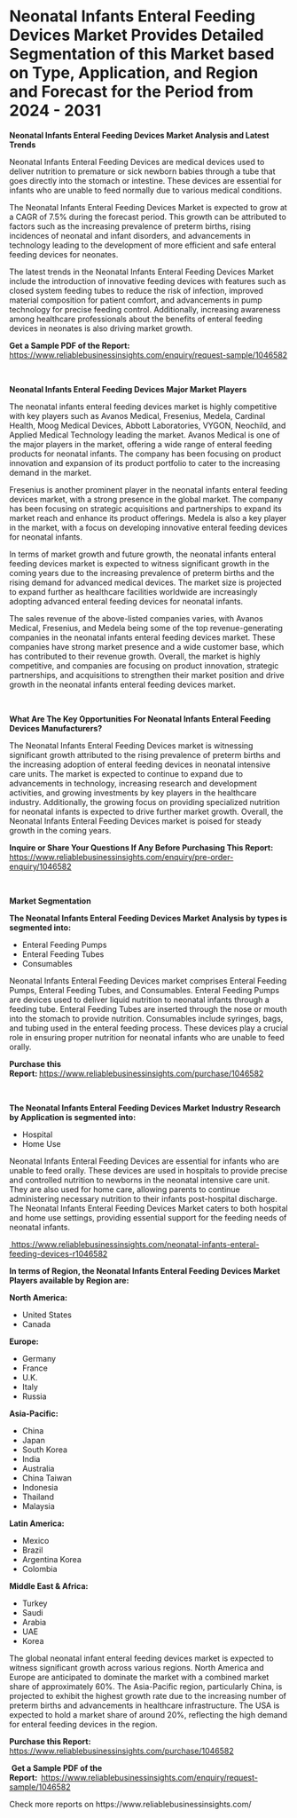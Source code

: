 <p><h1>Neonatal Infants Enteral Feeding Devices Market Provides Detailed Segmentation of this Market based on Type, Application, and Region and Forecast for the Period from 2024 - 2031</h1></p><p><strong>Neonatal Infants Enteral Feeding Devices Market Analysis and Latest Trends</strong></p>
<p><p>Neonatal Infants Enteral Feeding Devices are medical devices used to deliver nutrition to premature or sick newborn babies through a tube that goes directly into the stomach or intestine. These devices are essential for infants who are unable to feed normally due to various medical conditions.</p><p>The Neonatal Infants Enteral Feeding Devices Market is expected to grow at a CAGR of 7.5% during the forecast period. This growth can be attributed to factors such as the increasing prevalence of preterm births, rising incidences of neonatal and infant disorders, and advancements in technology leading to the development of more efficient and safe enteral feeding devices for neonates.</p><p>The latest trends in the Neonatal Infants Enteral Feeding Devices Market include the introduction of innovative feeding devices with features such as closed system feeding tubes to reduce the risk of infection, improved material composition for patient comfort, and advancements in pump technology for precise feeding control. Additionally, increasing awareness among healthcare professionals about the benefits of enteral feeding devices in neonates is also driving market growth.</p></p>
<p><strong>Get a Sample PDF of the Report:&nbsp;</strong> <a href="https://www.reliablebusinessinsights.com/enquiry/request-sample/1046582">https://www.reliablebusinessinsights.com/enquiry/request-sample/1046582</a></p>
<p>&nbsp;</p>
<p><strong>Neonatal Infants Enteral Feeding Devices Major Market Players</strong></p>
<p><p>The neonatal infants enteral feeding devices market is highly competitive with key players such as Avanos Medical, Fresenius, Medela, Cardinal Health, Moog Medical Devices, Abbott Laboratories, VYGON, Neochild, and Applied Medical Technology leading the market. Avanos Medical is one of the major players in the market, offering a wide range of enteral feeding products for neonatal infants. The company has been focusing on product innovation and expansion of its product portfolio to cater to the increasing demand in the market. </p><p>Fresenius is another prominent player in the neonatal infants enteral feeding devices market, with a strong presence in the global market. The company has been focusing on strategic acquisitions and partnerships to expand its market reach and enhance its product offerings. Medela is also a key player in the market, with a focus on developing innovative enteral feeding devices for neonatal infants. </p><p>In terms of market growth and future growth, the neonatal infants enteral feeding devices market is expected to witness significant growth in the coming years due to the increasing prevalence of preterm births and the rising demand for advanced medical devices. The market size is projected to expand further as healthcare facilities worldwide are increasingly adopting advanced enteral feeding devices for neonatal infants.</p><p>The sales revenue of the above-listed companies varies, with Avanos Medical, Fresenius, and Medela being some of the top revenue-generating companies in the neonatal infants enteral feeding devices market. These companies have strong market presence and a wide customer base, which has contributed to their revenue growth. Overall, the market is highly competitive, and companies are focusing on product innovation, strategic partnerships, and acquisitions to strengthen their market position and drive growth in the neonatal infants enteral feeding devices market.</p></p>
<p>&nbsp;</p>
<p><strong>What Are The Key Opportunities For Neonatal Infants Enteral Feeding Devices Manufacturers?</strong></p>
<p><p>The Neonatal Infants Enteral Feeding Devices market is witnessing significant growth attributed to the rising prevalence of preterm births and the increasing adoption of enteral feeding devices in neonatal intensive care units. The market is expected to continue to expand due to advancements in technology, increasing research and development activities, and growing investments by key players in the healthcare industry. Additionally, the growing focus on providing specialized nutrition for neonatal infants is expected to drive further market growth. Overall, the Neonatal Infants Enteral Feeding Devices market is poised for steady growth in the coming years.</p></p>
<p><strong>Inquire or Share Your Questions If Any Before Purchasing This Report:</strong> <a href="https://www.reliablebusinessinsights.com/enquiry/pre-order-enquiry/1046582">https://www.reliablebusinessinsights.com/enquiry/pre-order-enquiry/1046582</a></p>
<p>&nbsp;</p>
<p><strong>Market Segmentation</strong></p>
<p><strong>The Neonatal Infants Enteral Feeding Devices Market Analysis by types is segmented into:</strong></p>
<p><ul><li>Enteral Feeding Pumps</li><li>Enteral Feeding Tubes</li><li>Consumables</li></ul></p>
<p><p>Neonatal Infants Enteral Feeding Devices market comprises Enteral Feeding Pumps, Enteral Feeding Tubes, and Consumables. Enteral Feeding Pumps are devices used to deliver liquid nutrition to neonatal infants through a feeding tube. Enteral Feeding Tubes are inserted through the nose or mouth into the stomach to provide nutrition. Consumables include syringes, bags, and tubing used in the enteral feeding process. These devices play a crucial role in ensuring proper nutrition for neonatal infants who are unable to feed orally.</p></p>
<p><strong>Purchase this Report:&nbsp;</strong><a href="https://www.reliablebusinessinsights.com/purchase/1046582">https://www.reliablebusinessinsights.com/purchase/1046582</a></p>
<p>&nbsp;</p>
<p><strong>The Neonatal Infants Enteral Feeding Devices Market Industry Research by Application is segmented into:</strong></p>
<p><ul><li>Hospital</li><li>Home Use</li></ul></p>
<p><p>Neonatal Infants Enteral Feeding Devices are essential for infants who are unable to feed orally. These devices are used in hospitals to provide precise and controlled nutrition to newborns in the neonatal intensive care unit. They are also used for home care, allowing parents to continue administering necessary nutrition to their infants post-hospital discharge. The Neonatal Infants Enteral Feeding Devices Market caters to both hospital and home use settings, providing essential support for the feeding needs of neonatal infants.</p></p>
<p><a href="https://www.reliablebusinessinsights.com/neonatal-infants-enteral-feeding-devices-r1046582">&nbsp;https://www.reliablebusinessinsights.com/neonatal-infants-enteral-feeding-devices-r1046582</a></p>
<p><strong>In terms of Region, the Neonatal Infants Enteral Feeding Devices Market Players available by Region are:</strong></p>
<p>
    <p> <strong> North America: </strong>
        <ul>
            <li>United States</li>
            <li>Canada</li>
        </ul>
        </p> 
    <p> <strong> Europe: </strong>
        <ul>
            <li>Germany</li>
            <li>France</li>
            <li>U.K.</li>
            <li>Italy</li>
            <li>Russia</li>
        </ul>
        </p> 
    <p> <strong> Asia-Pacific: </strong>
        <ul>
            <li>China</li>
            <li>Japan</li>
            <li>South Korea</li>
            <li>India</li>
            <li>Australia</li>
            <li>China Taiwan</li>
            <li>Indonesia</li>
            <li>Thailand</li>
            <li>Malaysia</li>
        </ul>
        </p> 
    <p> <strong> Latin America: </strong>
        <ul>
            <li>Mexico</li>
            <li>Brazil</li>
            <li>Argentina Korea</li>
            <li>Colombia</li>
        </ul>
        </p> 
    <p> <strong> Middle East & Africa: </strong>
        <ul>
            <li>Turkey</li>
            <li>Saudi</li>
            <li>Arabia</li>
            <li>UAE</li>
            <li>Korea</li>
        </ul>
    </p>
    </p>
<p><p>The global neonatal infant enteral feeding devices market is expected to witness significant growth across various regions. North America and Europe are anticipated to dominate the market with a combined market share of approximately 60%. The Asia-Pacific region, particularly China, is projected to exhibit the highest growth rate due to the increasing number of preterm births and advancements in healthcare infrastructure. The USA is expected to hold a market share of around 20%, reflecting the high demand for enteral feeding devices in the region.</p></p>
<p><strong>Purchase this Report: </strong><a href="https://www.reliablebusinessinsights.com/purchase/1046582">https://www.reliablebusinessinsights.com/purchase/1046582</a></p>
<p>&nbsp;<strong>Get a Sample PDF of the Report:&nbsp;&nbsp;</strong><a href="https://www.reliablebusinessinsights.com/enquiry/request-sample/1046582">https://www.reliablebusinessinsights.com/enquiry/request-sample/1046582</a></p>
<p><strong></strong></p>
<p>Check more reports on https://www.reliablebusinessinsights.com/</p>